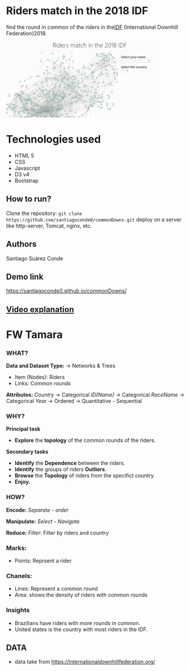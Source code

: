 # Riders match in the 2018 IDF
find the round in common of the riders in the[IDF](https://internationaldownhillfederation.org/) (International Downhill Federation)2018.

![enter image description here](https://raw.githubusercontent.com/santiagoconde0/commonDowns/master/img/demo.gif)

# Technologies used

* HTML 5
* CSS
* Javascript
* D3 v4
* Bootstrap

## How to run?

Clone the repository:
`git clone https://github.com/santiagoconde0/commonDowns.git`
deploy on a server like http-server, Tomcat, nginx, etc.

## Authors

Santiago Suárez Conde

## Demo link

https://santiagoconde0.github.io/commonDowns/

## [Video explanation](https://www.youtube.com/watch?v=pjugCoZjgCI&t=27s)


#  FW Tamara

###  WHAT?

**Data and Dataset Type:** 
-> Networks & Trees
* Item (Nodes):  Riders 
* Links:  Common rounds

**Attributes:**
*Country* -> Categorical 
*ID(Name)* -> Categorical 
*RaceName* -> Categorical 
*Year* -> Ordered -> Quantitative - Sequential

### WHY?

**Principal task** 
* **Explore** the **topology** of the common rounds of the riders.

**Secondary tasks**

* **Identify** the **Dependence** between the riders.
*  **Identify** the groups of riders **Outliers**. 
* **Browse** the **Topology** of riders from the specifict country 
* **Enjoy.** 


### HOW? 

**Encode:** 
*Separate* - *order*

**Manipulate:** 
*Select - Navigate*

**Reduce:**
*Filter*: Filter by riders and country

### Marks:
* Points: Reprsent a rider  
 
### Chanels:

* Lines: Represent a common round 
* Area: shows the density of riders with common rounds

###  Insights

* Brazilians have riders with more rounds in common.
* United states is the country with most riders in the IDF.

## DATA

* data take from https://internationaldownhillfederation.org/
